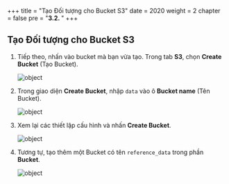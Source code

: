 +++
title = "Tạo Đối tượng cho Bucket S3"
date = 2020
weight = 2
chapter = false
pre = "<b>3.2. </b>"
+++

## Tạo Đối tượng cho Bucket S3

1. Tiếp theo, nhấn vào bucket mà bạn vừa tạo. Trong tab **S3**, chọn **Create Bucket** (Tạo Bucket).

   ![object](/images/1/3.4.png?width=90pc)

2. Trong giao diện **Create Bucket**, nhập `data` vào ô **Bucket name** (Tên Bucket).

   ![object](/images/1/3,5.png?width=90pc)

3. Xem lại các thiết lập cấu hình và nhấn **Create Bucket**.

   ![object](/images/1/3.6.png?width=90pc)

4. Tương tự, tạo thêm một Bucket có tên `reference_data` trong phần **Bucket**.

   ![object](/images/1/3.7.png?width=90pc)
